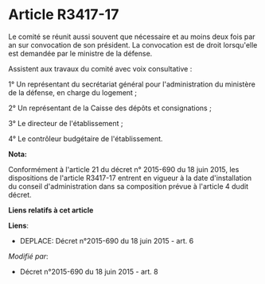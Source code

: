 # Article R3417-17

Le comité se réunit aussi souvent que nécessaire et au moins deux fois par an sur convocation de son président. La
convocation est de droit lorsqu'elle est demandée par le ministre de la défense.

Assistent aux travaux du comité avec voix consultative :

1° Un représentant du secrétariat général pour l'administration du ministère de la défense, en charge du logement ;

2° Un représentant de la Caisse des dépôts et consignations ;

3° Le directeur de l'établissement ;

4° Le contrôleur budgétaire de l'établissement.

**Nota:**

Conformément à l'article 21 du décret n° 2015-690 du 18 juin 2015, les dispositions de l'article R3417-17 entrent en vigueur
à la date d'installation du conseil d'administration dans sa composition prévue à l'article 4 dudit décret.

**Liens relatifs à cet article**

**Liens**:

  - DEPLACE: Décret n°2015-690 du 18 juin 2015 - art. 6

_Modifié par_:

  - Décret n°2015-690 du 18 juin 2015 - art. 8

